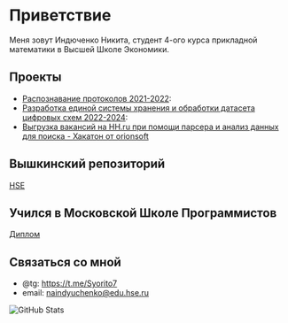 # Приветствие

Меня зовут Индюченко Никита, студент 4-ого курса прикладной математики в Высшей Школе Экономики.

## Проекты

- [Распознавание протоколов 2021-2022](https://github.com/Alex-Karma/ML_Project/tree/main):
- [Разработка единой системы хранения и обработки датасета цифровых схем 2022-2024](https://github.com/vvzunin/CircuitGen_Generator):
- [Выгрузка вакансий на HH.ru при помощи парсера и анализ данных для поиска - Хакатон от orionsoft](https://github.com/Syorito7/CDEK_salary_monitor/tree/parser_for_vacancy)

## Вышкинский репозиторий
[HSE](https://github.com/Syorito7/Tasks)

## Учился в Московской Школе Программистов
[Диплом](https://github.com/Syorito7/Tasks/tree/main/SHP)

## Связаться со мной

- @tg: https://t.me/Syorito7
- email: naindyuchenko@edu.hse.ru

![GitHub Stats](https://github-readme-stats.vercel.app/api?username=Syorito7&show_icons=true&theme=radical)
